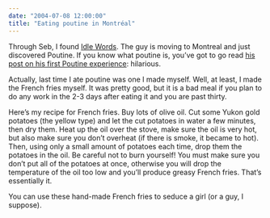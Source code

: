 ```yaml
---
date: "2004-07-08 12:00:00"
title: "Eating poutine in Montréal"
---
```




Through Seb, I found [Idle Words](http://www.idlewords.com/). The guy is moving to Montreal and just discovered Poutine. If you know what poutine is, you&rsquo;ve got to go read [his post on his first Poutine experience](http://www.idlewords.com/2004/07/canada_day.htm): hilarious.

Actually, last time I ate poutine was one I made myself. Well, at least, I made the French fries myself. It was pretty good, but it is a bad meal if you plan to do any work in the 2-3 days after eating it and you are past thirty.

Here&rsquo;s my recipe for French fries. Buy lots of olive oil. Cut some Yukon gold potatoes (the yellow type) and let the cut potatoes in water a few minutes, then dry them. Heat up the oil over the stove, make sure the oil is very hot, but also make sure you don&rsquo;t overheat (if there is smoke, it became to hot). Then, using only a small amount of potatoes each time, drop them the potatoes in the oil. Be careful not to burn yourself! You must make sure you don&rsquo;t put all of the potatoes at once, otherwise you will drop the temperature of the oil too low and you&rsquo;ll produce greasy French fries. That&rsquo;s essentially it.

You can use these hand-made French fries to seduce a girl (or a guy, I suppose).

